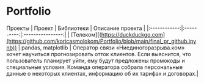 # Portfolio
Проекты
| Проект       | Библиотеки | Описание проекта |
|:------------:|:----------:|:----------------:|
| [Телеком][(https://duckduckgo.com](https://github.com/koricasmolokom/Portfolio/blob/main/final_pr_github.ipynb))      | pandas, matplotlib     |  Оператор связи «Ниединогоразрыва.ком» хочет научиться прогнозировать отток клиентов. Если выяснится, что пользователь планирует уйти, ему будут предложены промокоды и специальные условия. Команда оператора собрала персональные данные о некоторых клиентах, информацию об их тарифах и договорах.|

